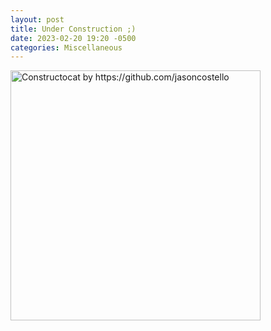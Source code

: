 ```yaml
---
layout: post
title: Under Construction ;)
date: 2023-02-20 19:20 -0500
categories: Miscellaneous
---
```


<img src="{{ site.baseurl }}/images/404.jpg" alt="Constructocat by https://github.com/jasoncostello" style="width: 400px;"/>
